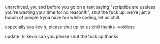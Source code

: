 unarchived, yw.
and before you go on a rant saying "scriptlibs are useless you're wasting your time for no reason!!!", shut the fuck up.
we're just a bunch of people tryna have fun while coding, let us chill.

especially you kevin, please shut up let us chill thanks
-voidless

update: hi kevin can you please shut the fuck up thanks
